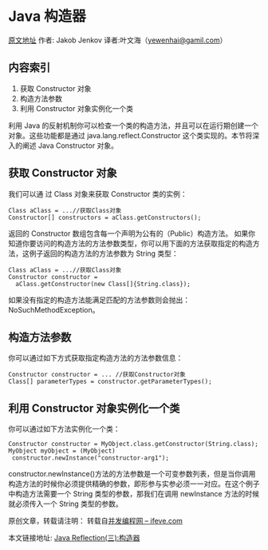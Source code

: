 # Java 构造器

[原文地址](http://tutorials.jenkov.com/java-reflection/constructors.html) 作者: Jakob Jenkov 译者:叶文海（yewenhai@gamil.com）

## 内容索引

1. 获取 Constructor 对象
2. 构造方法参数
3. 利用 Constructor 对象实例化一个类

利用 Java 的反射机制你可以检查一个类的构造方法，并且可以在运行期创建一个对象。这些功能都是通过 java.lang.reflect.Constructor 这个类实现的。本节将深入的阐述 Java Constructor 对象。


## 获取 Constructor 对象

我们可以通 过 Class 对象来获取 Constructor 类的实例：


```
Class aClass = ...//获取Class对象
Constructor[] constructors = aClass.getConstructors();
```


返回的 Constructor 数组包含每一个声明为公有的（Public）构造方法。
如果你知道你要访问的构造方法的方法参数类型，你可以用下面的方法获取指定的构造方法，这例子返回的构造方法的方法参数为 String 类型：


```
Class aClass = ...//获取Class对象
Constructor constructor =
  aClass.getConstructor(new Class[]{String.class});
```

  
如果没有指定的构造方法能满足匹配的方法参数则会抛出：NoSuchMethodException。

## 构造方法参数

你可以通过如下方式获取指定构造方法的方法参数信息：

```
Constructor constructor = ... //获取Constructor对象
Class[] parameterTypes = constructor.getParameterTypes();
```

## 利用 Constructor 对象实例化一个类

你可以通过如下方法实例化一个类：

```
Constructor constructor = MyObject.class.getConstructor(String.class);
MyObject myObject = (MyObject)
 constructor.newInstance("constructor-arg1");
```
constructor.newInstance()方法的方法参数是一个可变参数列表，但是当你调用构造方法的时候你必须提供精确的参数，即形参与实参必须一一对应。在这个例子中构造方法需要一个 String 类型的参数，那我们在调用 newInstance 方法的时候就必须传入一个 String 类型的参数。

原创文章，转载请注明： 转载自[并发编程网 – ifeve.com](http://ifeve.com/)

本文链接地址: [Java Reflection(三):构造器](http://ifeve.com/java-reflection-constructors/)
